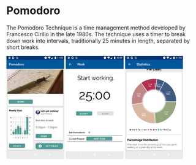 # Pomodoro

The Pomodoro Technique is a time management method developed by Francesco Cirillo in the late 1980s. The technique uses a
timer to break down work into intervals, traditionally 25 minutes in length, separated by short breaks.

<img src="https://raw.githubusercontent.com/latrujil913/pomodoro/master/photos/home_screen.png" width="30%" height="30%">
<img src="https://raw.githubusercontent.com/latrujil913/pomodoro/master/photos/work_screen.png" width="30%" height="30%">
<img src="https://github.com/latrujil913/pomodoro/blob/master/photos/stats_screen.png" width="30%" height="30%">
